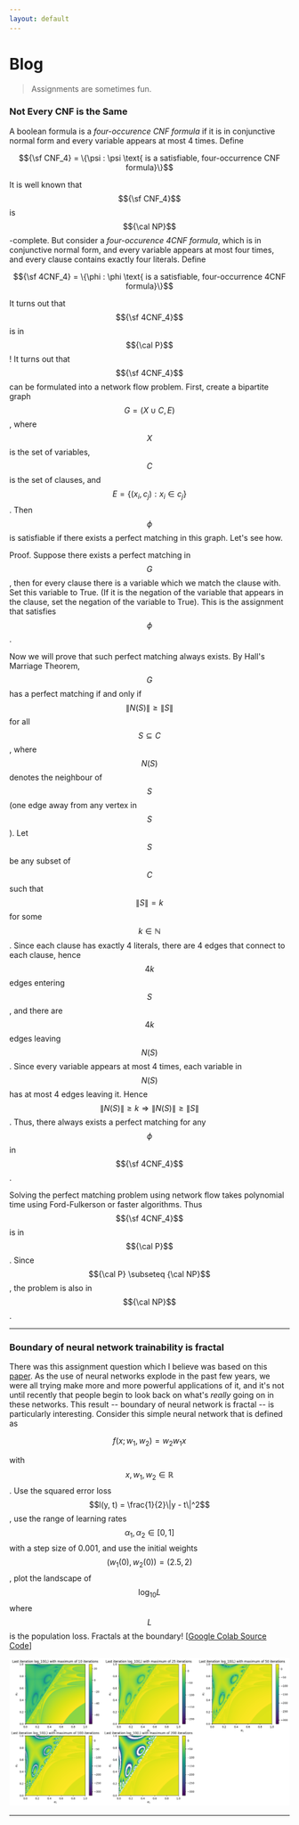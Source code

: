 ```yaml
---
layout: default
---
```


# Blog

> Assignments are sometimes fun.

### Not Every CNF is the Same

A boolean formula is a *four-occurence CNF formula* if it is in conjunctive normal form and every variable appears at most 4 times. Define 

$${\sf CNF_4} = \{\psi : \psi \text{ is a satisfiable, four-occurrence CNF formula}\}$$

It is well known that $${\sf CNF_4}$$ is $${\cal NP}$$-complete. But consider a *four-occurence 4CNF formula*, which is in conjunctive normal form, and every variable appears at most four times, and every clause contains exactly four literals. Define

$${\sf 4CNF_4} = \{\phi : \phi \text{ is a satisfiable, four-occurrence 4CNF formula}\}$$

It turns out that $${\sf 4CNF_4}$$ is in $${\cal P}$$! It turns out that $${\sf 4CNF_4}$$ can be formulated into a network flow problem. First, create a bipartite graph $$G = (X \cup C, E)$$, where $$X$$ is the set of variables, $$C$$ is the set of clauses, and $$E = \{(x_i, c_j): x_i \in c_j\}$$. Then $$\phi$$ is satisfiable if there exists a perfect matching in this graph. Let's see how.

Proof. Suppose there exists a perfect matching in $$G$$, then for every clause there is a variable which we match the clause with. Set this variable to True. (If it is the negation of the variable that appears in the clause, set the negation of the variable to True). This is the assignment that satisfies $$\phi$$.

Now we will prove that such perfect matching always exists. By Hall's Marriage Theorem, $$G$$ has a perfect matching if and only if $$\|N(S)\| \geq \|S\|$$ for all $$S \subseteq C$$, where $$N(S)$$ denotes the neighbour of $$S$$ (one edge away from any vertex in $$S$$). Let $$S$$ be any subset of $$C$$ such that $$\|S\| = k$$ for some $$k \in \mathbb{N}$$. Since each clause has exactly 4 literals, there are 4 edges that connect to each clause, hence $$4k$$ edges entering $$S$$, and there are $$4k$$ edges leaving $$N(S)$$. Since every variable appears at most 4 times, each variable in $$N(S)$$ has at most 4 edges leaving it. Hence $$\|N(S)\| \geq k \Rightarrow \|N(S)\| \geq \|S\|$$. Thus, there always exists a perfect matching for any $$\phi$$ in $${\sf 4CNF_4}$$.

Solving the perfect matching problem using network flow takes polynomial time using Ford-Fulkerson or faster algorithms. Thus $${\sf 4CNF_4}$$ is in $${\cal P}$$. Since $${\cal P} \subseteq {\cal NP}$$, the problem is also in $${\cal NP}$$.

---

### Boundary of neural network trainability is fractal

There was this assignment question which I believe was based on this [paper](https://arxiv.org/pdf/2402.06184.pdf). As the use of neural networks explode in the past few years, we were all trying make more and more powerful applications of it, and it's not until recently that people begin to look back on what's *really* going on in these networks. This result -- boundary of neural network is fractal -- is particularly interesting. Consider this simple neural network that is defined as

$$f(x; w_1, w_2) = w_2w_1x$$

with $$x, w_1, w_2 \in \mathbb{R}$$. Use the squared error loss $$l(y, t) = \frac{1}{2}\|y - t\|^2$$, use the range of learning rates $$\alpha_1, \alpha_2 \in [0, 1]$$ with a step size of 0.001, and use the initial weights $$(w_1(0), w_2(0)) = (2.5, 2)$$, plot the landscape of $$\log_{10}L$$ where $$L$$ is the population loss. Fractals at the boundary! [[Google Colab Source Code](https://colab.research.google.com/drive/1NYnVmrkrcSlyWCzO2CEAPOSDAEkon2x1?usp=sharing)]

![Fractals](fractals.png?raw=true "Fractals at the boundary")

---